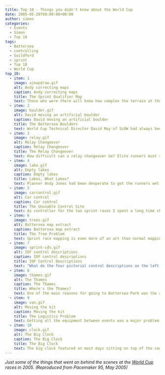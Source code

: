 ```yaml
---
title: Top 10 - Things you didn't know about the World Cup
date: 2005-05-28T00:00:00+00:00
author: simon
categories:
  - Events
  - Simon
  - Top 10
tags:
  - Battersea
  - controlling
  - Guildford
  - sprint
  - Top 10
  - World Cup
top_10:
  - item: 1
    image: ajmapdraw.gif
    alt: Andy correcting maps
    caption: Andy correcting maps
    title: The Sprint Qualifier Map
    text: Those who were there will know how complex the terrain at the University of Surrey was. Planner Andy Jones and I fed back well over 100 map corrections during the planning process. The last site check with three weeks to go found a newly erected fence that required all of the men's courses to be replanned. Then with five days to go to the race, and the maps all printed and bagged, Andy found a building covered in scaffolding, with temporary fencing all round it. This managed to block off a route choice on every course. Frantic negotiations with the University managed to get permission to move a few of the fences to leave a path through the building site. The day before the race we spent opening all 200 World Cup map bags, hand drawing the map corrections and then resealing the bags.
  - item: 2
    image: boulder.gif
    alt: David moving an artificial boulder
    caption: David moving an artificial boulder
    title: The Battersea Boulders
    text: World Cup Technical Director David May of SLOW had always been keen to have something interesting to watch inside the arena. His original plans for 12 artificial boulders were reduced to just eight, each carefully crafted by Mike Murray from wood, chicken wire and newspaper. David and I spent an entertaining twenty minutes carrying the eight boulders into the middle of the track and arranging them in the correct pattern.  We used four boulder controls in all at Battersea, all of which were somewhat strange. One control was on the wooden boulder in the stadium, two were on concrete artificial boulders from the original landscaping of the park, and one was on an interesting erratic from Bondi in Australia which was part of an ANZAC memorial.
  - item: 3
    image: relay.gif
    alt: Relay Changeover
    caption: Relay Changeover
    title: The Relay Changeover
    text: How difficult can a relay changeover be? Elite runners must surely have run hundreds of relays and should know exactly what to do. Just in case they didn't we carefully explained it in the team manager's meeting. You come in, you take the top map from your own stake and you hand it to your outgoing runner. Perhaps it was the pressure at the top, but one runner arrived at the changeover clutching the team label rather than the new map. The question then arose of who should go back to get the map. In the end the planner did, so he can now claim to have run a few metres in a World Cup race.
  - item: 4
    image: lake.gif
    alt: Empty lakes
    caption: Empty lakes
    title: Lakes, What Lakes?
    text: Planner Andy Jones had been desperate to get the runners wet with a lake crossing route choice option. The spoilsport controllers (Alan Rosen and Simon Errington) finally decided this wasn't acceptable, so the lakes were declared out of bounds. Three weeks before the event the lakes were drained for cleaning. The park authorities assured us they would be refilled, but come the day we had three empty 'uncrossable' lakes. This meant we had to tape them off as out of bounds. Luckily we had the wooden control stands from the Guildford race to use, but even so the apparently light wind was enough to blow several of them into the 'lake' during the race.
  - item: 5
    image: carcontrol.gif
    alt: Car control
    caption: Car control
    title: The Unusable Control Site
    text: As controller for the two sprint races I spent a long time checking possible control sites, and I have photos of every single one to prove it. On checking one possible site I noticed that the words 'Vice Chancellor' were painted on the ground. The building corner by the door was clearly unusable if the Vice Chancellor happened to be parked in his car park space at the time of the race, so we moved the control 5m to the main building corner. As it happened it was his chauffeur (plus Jaguar) that was parked there on the day, since the Vice Chancellor was enjoying the VIP nibbles at the Race Arena.
  - item: 6
    image: trees.gif
    alt: Battersea map extract
    caption: Battersea map extract
    title: The Tree Problem
    text: Sprint race mapping is even more of an art than normal mapping, and we spent many entertaining (?) hours discussing exactly how to map the two  sprint race areas. The biggest debate centred on how to map trees. Opinions ranged from 'not at all' to 'individually'. The map extract shows the 'map nearly all of them' version, which we eventually decided was not the way forward. This then required us to remove most (but not all) of the individual trees and replace them with white instead. My guess is that not a single runner took any notice of a mapped individual tree during the race. And biggest map error of the week? We got the contour interval wrong on the Guildford warm-up map.
  - item: 7
    image: sprint-cds.gif
    alt: IOF control descriptions
    caption: IOF control descriptions
    title: IOF Control Descriptions
    text: "What do the four pictorial control descriptions on the left represent? Don't worry if you aren't sure, since at the team leader's meeting we got asked what the first one was. You'd have thought that the world's elite would know everything there is to know about the sport, but clearly not.  Answers: building passthrough, statue, stairway, open land."
  - item: 8
    image: thames.gif
    alt: The Thames
    caption: The Thames
    title: Where's the Thames?
    text: One of the main reasons for going to Battersea Park was the attraction of being in London. The Thames runs along the north of the map, and we specifically asked for the map to say 'River Thames' on it. All the map updates showed the words, including the final proof maps. But then somehow the words disappeared, and the map you ran on showed an anonymous blue stripe.
  - item: 9
    image: van.gif
    alt: Moving the kit
    caption: Moving the kit
    title: The Logistics Problem
    text: Getting all the equipment between events was a major problem, and various large trucks were used. Every club tent in the South East was used somewhere, and had to be allocated to alternate events so that race arenas could be set up the day before they were needed. We had a shipping container in Guildford which acted as a temporary store for planning equipment between events, and Andy and I had a merry time extracting everything we needed for the Sprint Race Final at 11.00 the night before. Luckily Andy has a large family (and hence a large van) since what you can't see in the photograph are the 30 wooden control stands we also needed to fit in.
  - item: 10
    image: clock.gif
    alt: The Big Clock
    caption: The Big Clock
    title: The Big Clock
    text: The big clock featured on most days sitting on top of the commentary caravan. People at Day 5 may have been surprised to see it was facing into the woods rather than towards the spectators. This was because it had stopped working. During the afternoon there was a loud crash and various organisers appeared to work out what had happened. The clock was now properly broken, since it had blown off the top of the caravan.
---
```


_Just some of the things that went on behind the scenes at the <a href="http://www.wcup2005.org.uk/" >World Cup</a> races in 2005. (Reproduced from Pacemaker 95, May 2005)_

<!--more-->
